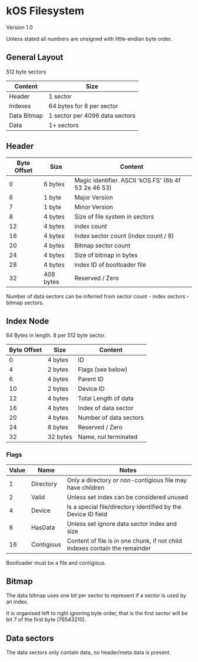 # kOS Filesystem
Version 1.0

Unless stated all numbers are unsigned with little-endian byte order.

## General Layout

512 byte sectors

| Content     | Size                           |
| ----------- | ------------------------------ |
| Header      | 1 sector                       |
| Indexes     | 64 bytes for 8 per sector      |
| Data Bitmap | 1 sector per 4096 data sectors |
| Data        | 1+ sectors                     |

## Header

| Byte Offset | Size      | Content                                              |
| ----------- |---------- | ---------------------------------------------------- |
| 0           | 6 bytes   | Magic identifier. ASCII 'kOS.FS' (6b 4f 53 2e 46 53) |
| 6           | 1 byte    | Major Version                                        |
| 7           | 1 byte    | Minor Version                                        |
| 8           | 4 bytes   | Size of file system in sectors                       |
| 12          | 4 bytes   | index count                                          |
| 16          | 4 bytes   | Index sector count (index count / 8)                 |
| 20          | 4 bytes   | Bitmap sector count                                  |
| 24          | 4 bytes   | Size of bitmap in bytes                              |
| 28          | 4 bytes   | index ID of bootloader file                          |
| 32          | 408 bytes | Reserved / Zero                                      |

Number of data sectors can be inferred from sector count - index sectors - bitmap sectors.

## Index Node

64 Bytes in length. 8 per 512 byte sector.

| Byte Offset | Size     | Content                |
| ----------- | -------- | ---------------------- |
| 0           | 4 bytes  | ID                     |
| 4           | 2 bytes  | Flags (see below)      |
| 6           | 4 bytes  | Parent ID              |
| 10          | 2 bytes  | Device ID              |
| 12          | 4 bytes  | Total Length of data   |
| 16          | 4 bytes  | Index of data sector   |
| 20          | 4 bytes  | Number of data sectors |
| 24          | 8 bytes  | Reserved / Zero        |
| 32          | 32 bytes | Name, nul terminated   |

### Flags

| Value | Name       | Notes                                                                       |
| ----- | ---------- | ----------------------------------------------------------------------------|
| 1     | Directory  | Only a directory or non-contigious file may have children                   |
| 2     | Valid      | Unless set index can be considered unused                                   |
| 4     | Device     | Is a special file/directory identified by the Device ID field               |
| 8     | HasData    | Unless set ignore data sector index and size                                |
| 16    | Contigious | Content of file is in one chunk, if not child indexes contain the remainder |

Bootloader must be a file and contigious.

## Bitmap

The data bitmap uses one bit per sector to represent if a sector is used by an index.

It is organised left to right ignoring byte order, that is the first sector will be bit 7 of the first byte (76543210).

## Data sectors

The data sectors only contain data, no header/meta data is present.